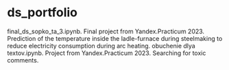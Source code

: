 # ds_portfolio
final_ds_sopko_ta_3.ipynb.  Final project from Yandex.Practicum 2023. Prediction of the temperature inside the ladle-furnace during steelmaking to reduce electricity consumption during arc heating.
obuchenie dlya textov.ipynb.  Project from Yandex.Practicum 2023.  Searching for toxic comments.
